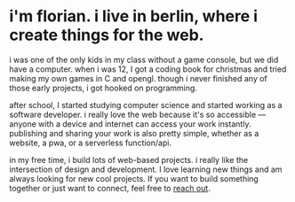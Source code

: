 # i'm florian. i live in berlin, where i create things for the web.

i was one of the only kids in my class without a game console, but
we did have a computer. when i was 12, I got a coding book for
christmas and tried making my own games in C and opengl. though
i never finished any of those early projects, i got hooked on
programming.

after school, I started studying computer science and started
working as a software developer. i really love the web because
it's so accessible — anyone with a device and internet can access
your work instantly. publishing and sharing your work is also
pretty simple, whether as a website, a pwa, or a serverless
function/api.

in my free time, i build lots of web-based projects. i really like
the intersection of design and development. I love learning new
things and am always looking for new cool projects. If you want to
build something together or just want to connect, feel free to 
[reach out](#contact).